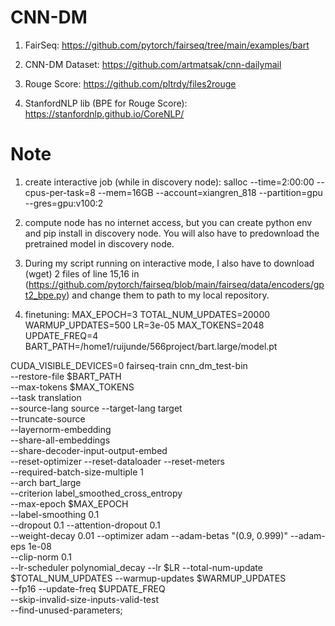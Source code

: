 # CNN-DM

1. FairSeq: https://github.com/pytorch/fairseq/tree/main/examples/bart

2. CNN-DM Dataset: https://github.com/artmatsak/cnn-dailymail

3. Rouge Score: https://github.com/pltrdy/files2rouge

4. StanfordNLP lib (BPE for Rouge Score): https://stanfordnlp.github.io/CoreNLP/

# Note

1. create interactive job (while in discovery node): salloc --time=2:00:00 --cpus-per-task=8 --mem=16GB --account=xiangren_818 --partition=gpu --gres=gpu:v100:2

2. compute node has no internet access, but you can create python env and pip install in discovery node. You will also have to predownload the pretrained model in discovery node.

3. During my script running on interactive mode, I also have to download (wget) 2 files of line 15,16 in (https://github.com/pytorch/fairseq/blob/main/fairseq/data/encoders/gpt2_bpe.py) and change them to path to my local repository.

4. finetuning:
MAX_EPOCH=3
TOTAL_NUM_UPDATES=20000
WARMUP_UPDATES=500
LR=3e-05
MAX_TOKENS=2048
UPDATE_FREQ=4
BART_PATH=/home1/ruijunde/566project/bart.large/model.pt

CUDA_VISIBLE_DEVICES=0 fairseq-train cnn_dm_test-bin \
    --restore-file $BART_PATH \
    --max-tokens $MAX_TOKENS \
    --task translation \
    --source-lang source --target-lang target \
    --truncate-source \
    --layernorm-embedding \
    --share-all-embeddings \
    --share-decoder-input-output-embed \
    --reset-optimizer --reset-dataloader --reset-meters \
    --required-batch-size-multiple 1 \
    --arch bart_large \
    --criterion label_smoothed_cross_entropy \
    --max-epoch $MAX_EPOCH \
    --label-smoothing 0.1 \
    --dropout 0.1 --attention-dropout 0.1 \
    --weight-decay 0.01 --optimizer adam --adam-betas "(0.9, 0.999)" --adam-eps 1e-08 \
    --clip-norm 0.1 \
    --lr-scheduler polynomial_decay --lr $LR --total-num-update $TOTAL_NUM_UPDATES --warmup-updates $WARMUP_UPDATES \
    --fp16 --update-freq $UPDATE_FREQ \
    --skip-invalid-size-inputs-valid-test \
    --find-unused-parameters;
